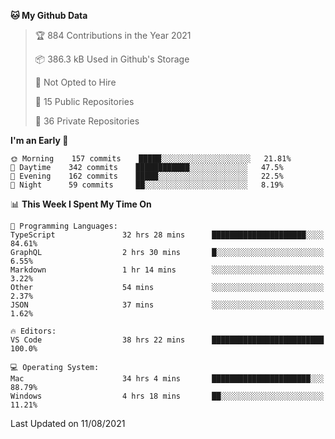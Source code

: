 <!--START_SECTION:waka-->
**🐱 My Github Data** 

> 🏆 884 Contributions in the Year 2021
 > 
> 📦 386.3 kB Used in Github's Storage 
 > 
> 🚫 Not Opted to Hire
 > 
> 📜 15 Public Repositories 
 > 
> 🔑 36 Private Repositories  
 > 
**I'm an Early 🐤** 

```text
🌞 Morning    157 commits    █████░░░░░░░░░░░░░░░░░░░░   21.81% 
🌆 Daytime    342 commits    ████████████░░░░░░░░░░░░░   47.5% 
🌃 Evening    162 commits    █████░░░░░░░░░░░░░░░░░░░░   22.5% 
🌙 Night      59 commits     ██░░░░░░░░░░░░░░░░░░░░░░░   8.19%

```


📊 **This Week I Spent My Time On** 

```text
💬 Programming Languages: 
TypeScript               32 hrs 28 mins      █████████████████████░░░░   84.61% 
GraphQL                  2 hrs 30 mins       █░░░░░░░░░░░░░░░░░░░░░░░░   6.55% 
Markdown                 1 hr 14 mins        ░░░░░░░░░░░░░░░░░░░░░░░░░   3.22% 
Other                    54 mins             ░░░░░░░░░░░░░░░░░░░░░░░░░   2.37% 
JSON                     37 mins             ░░░░░░░░░░░░░░░░░░░░░░░░░   1.62%

🔥 Editors: 
VS Code                  38 hrs 22 mins      █████████████████████████   100.0%

💻 Operating System: 
Mac                      34 hrs 4 mins       ██████████████████████░░░   88.79% 
Windows                  4 hrs 18 mins       ██░░░░░░░░░░░░░░░░░░░░░░░   11.21%

```


 Last Updated on 11/08/2021
<!--END_SECTION:waka-->

